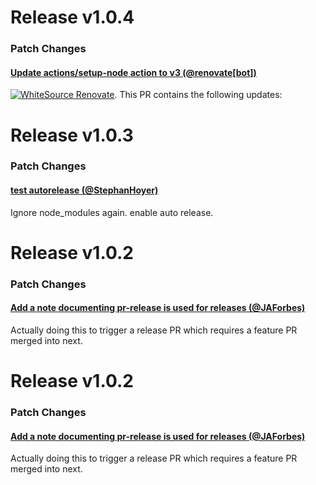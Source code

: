 
# Release v1.0.4

### Patch Changes

#### [Update actions/setup-node action to v3 (@renovate[bot])](https://github.com/StephanHoyer/classies/pull/19)

[![WhiteSource Renovate](https://app.renovatebot.com/images/banner.svg)](https://renovatebot.com).  This PR contains the following updates:

# Release v1.0.3

### Patch Changes

#### [test autorelease (@StephanHoyer)](https://github.com/StephanHoyer/classies/pull/17)

Ignore node_modules again.  enable auto release.

# Release v1.0.2

### Patch Changes

#### [Add a note documenting pr-release is used for releases (@JAForbes)](https://github.com/StephanHoyer/classies/pull/14)

Actually doing this to trigger a release PR which requires a feature PR merged into next.

# Release v1.0.2

### Patch Changes

#### [Add a note documenting pr-release is used for releases (@JAForbes)](https://github.com/StephanHoyer/classies/pull/14)

Actually doing this to trigger a release PR which requires a feature PR merged into next.
